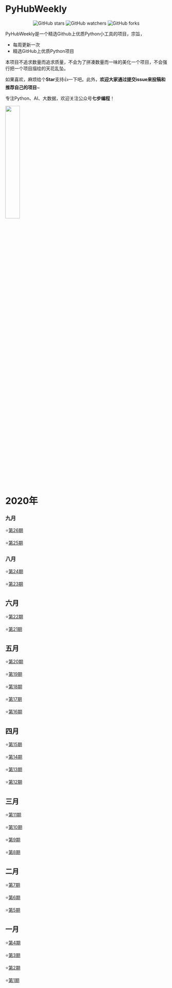 <h1 align="left">PyHubWeekly</h1>
<p align="center">
    <img alt="GitHub stars" src="https://img.shields.io/github/stars/Jackpopc/PyHubWeekly?style=social">
    <img alt="GitHub watchers" src="https://img.shields.io/github/watchers/Jackpopc/PyHubWeekly?style=social">
    <img alt="GitHub forks" src="https://img.shields.io/github/forks/Jackpopc/PyHubWeekly?style=social">
</p>

PyHubWeekly是一个精选Github上优质Python小工具的项目，宗旨，

- 每周更新一次
- 精选GitHub上优质Python项目

本项目不追求数量而追求质量，不会为了拼凑数量而一味的美化一个项目，不会强行把一个项目描绘的天花乱坠。

如果喜欢，麻烦给个**Star**支持:thumbsup:一下吧。此外，**欢迎大家通过提交issue来投稿和推荐自己的项目**~

专注Python、AI、大数据，欢迎关注公众号**七步编程**！

<img src="https://gitee.com/sharetech_lee/blogimg/raw/master/imgs/image-20200821231810602.png" width="30%" height="30%">

# 2020年

### 九月

⭐️[第26期](./docs/26-pyhubweekly.md)

⭐️[第25期](./docs/25-pyhubweekly.md)

### 八月

⭐️[第24期](./docs/24-pyhubweekly.md)

⭐️[第23期](./docs/23-pyhubweekly.md)

## 六月

⭐️[第22期](./docs/22-pyhubweekly.md)

⭐️[第21期](./docs/21-pyhubweekly.md)

## 五月

⭐️[第20期](./docs/20-pyhubweekly.md)

⭐️[第19期](./docs/19-pyhubweekly.md)

⭐️[第18期](./docs/18-pyhubweekly.md)

⭐️[第17期](./docs/17-pyhubweekly.md)

⭐️[第16期](./docs/16-pyhubweekly.md)

## 四月

⭐️[第15期](./docs/15-pyhubweekly.md)

⭐️[第14期](./docs/14-pyhubweekly.md)

⭐️[第13期](./docs/13-pyhubweekly.md)

⭐️[第12期](./docs/12-pyhubweekly.md)

## 三月

⭐️[第11期](./docs/11-pyhubweekly.md)

⭐️[第10期](./docs/10-pyhubweekly.md)

⭐️[第9期](./docs/9-pyhubweekly.md)

⭐️[第8期](./docs/8-pyhubweekly.md)

## 二月

⭐️[第7期](./docs/7-pyhubweekly.md)

⭐️[第6期](./docs/6-pyhubweekly.md)

⭐️[第5期](./docs/5-pyhubweekly.md)

##  一月

⭐️[第4期](./docs/4-pyhubweekly.md)

⭐️[第3期](./docs/3-pyhubweekly.md)

⭐️[第2期](./docs/2-pyhubweekly.md)

⭐️[第1期](./docs/1-pyhubweekly.md)